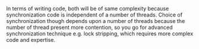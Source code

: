 In terms of writing code, both will be of same complexity because
synchronization code is independent of a number of threads. Choice of
synchronization though depends upon a number of threads because the
number of thread present more contention, so you go for advanced
synchronization technique e.g. lock stripping, which requires more
complex code and expertise.